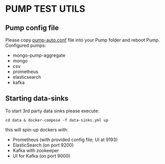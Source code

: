 # PUMP TEST UTILS

## Pump config file
Please copy [pump-auto.conf](./pump-auto.conf) file into your Pump folder and reboot Pump.
Configured pumps:
* mongo-pump-aggregate
* mongo
* csv
* prometheus
* elasticsearch
* kafka


## Starting data-sinks
To start 3rd party data sinks please execute:
```
cd data & docker-compose -f data-sinks.yml up
```
this will spin-up dockers with:
* Prometheus (with provided config file; UI at 9193)
* ElasticSearch (on port 9200)
* Kafka with zookeeper
* UI for Kafka (on port 9000)
